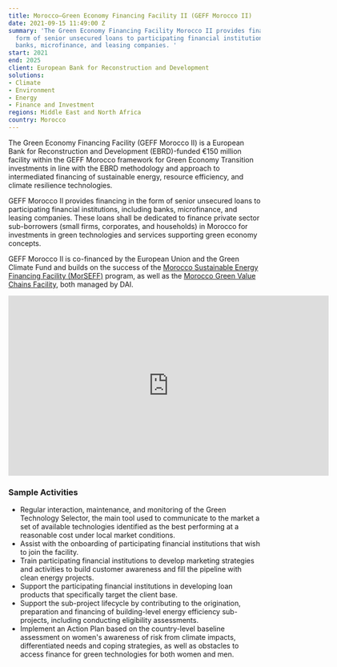 ```yaml
---
title: Morocco—Green Economy Financing Facility II (GEFF Morocco II)
date: 2021-09-15 11:49:00 Z
summary: 'The Green Economy Financing Facility Morocco II provides financing in the
  form of senior unsecured loans to participating financial institutions, including
  banks, microfinance, and leasing companies. '
start: 2021
end: 2025
client: European Bank for Reconstruction and Development
solutions:
- Climate
- Environment
- Energy
- Finance and Investment
regions: Middle East and North Africa
country: Morocco
---
```


The Green Economy Financing Facility (GEFF Morocco II) is a European Bank for Reconstruction and Development (EBRD)-funded €150 million facility within the GEFF Morocco framework for Green Economy Transition investments in line with the EBRD methodology and approach to intermediated financing of sustainable energy, resource efficiency, and climate resilience technologies.

GEFF Morocco II provides financing in the form of senior unsecured loans to participating financial institutions, including banks, microfinance, and leasing companies. These loans shall be dedicated to finance private sector sub-borrowers (small firms, corporates, and households) in Morocco for investments in green technologies and services supporting green economy concepts.

GEFF Morocco II is co-financed by the European Union and the Green Climate Fund and builds on the success of the [Morocco Sustainable Energy Financing Facility (MorSEFF)](https://www.dai.com/our-work/projects/morocco-sustainable-energy-financing-facility-morseff) program, as well as the [Morocco Green Value Chains Facility](https://www.dai.com/our-work/projects/morocco-green-value-chains-morocco-gvc), both managed by DAI. 

<iframe src="https://player.vimeo.com/video/694410558?h=2a990d9f47" width="640" height="360" frameborder="0" allow="autoplay; fullscreen; picture-in-picture" allowfullscreen></iframe>

### Sample Activities

* Regular interaction, maintenance, and monitoring of the Green Technology Selector, the main tool used to communicate to the market a set of available technologies identified as the best performing at a reasonable cost under local market conditions.
* Assist with the onboarding of participating financial institutions that wish to join the facility.
* Train participating financial institutions to develop marketing strategies and activities to build customer awareness and fill the pipeline with clean energy projects.
* Support the participating financial institutions in developing loan products that specifically target the client base.
* Support the sub-project lifecycle by contributing to the origination, preparation and financing of building-level energy efficiency sub-projects, including conducting eligibility assessments. 
* Implement an Action Plan based on the country-level baseline assessment on women's awareness of risk from climate impacts, differentiated needs and coping strategies, as well as obstacles to access finance for green technologies for both women and men.
